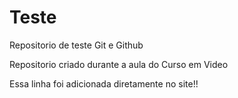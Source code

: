 # Teste
 Repositorio de teste Git e Github

 Repositorio criado durante a aula do Curso em Video

 Essa linha foi adicionada diretamente no site!!
